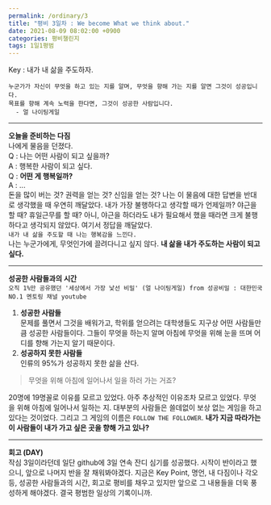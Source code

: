 ```yaml
---
permalink: /ordinary/3
title: "평비 3일차 : We become What we think about."
date: 2021-08-09 08:02:00 +0900
categories: 평비챌린지
tags: 1일1평범
---  
```

Key : 내가 내 삶을 주도하자.
```
누군가가 자신이 무엇을 하고 있는 지를 알며, 무엇을 향해 가는 지를 알면 그것이 성공입니다.
목표를 향해 계속 노력을 한다면, 그것이 성공한 사람입니다.
  - 얼 나이팅게일
```

---
**오늘을 준비하는 다짐**  
나에게 물음을 던졌다.  
Q : 나는 어떤 사람이 되고 싶을까?  
A : 행복한 사람이 되고 싶다.  
Q : **어떤 게 행복일까?**  
A : ...  
돈을 많이 버는 것? 권력을 얻는 것? 신임을 얻는 것?
나는 이 물음에 대한 답변을 반대로 생각했을 때 우연히 깨달았다. 내가 가장 불행하다고 생각할 때가 언제일까? 야근을 할 때? 휴일근무를 할 때? 아니, 야근을 하더라도 내가 필요해서 했을 때라면 크게 불행하다고 생각되지 않았다. 여기서 정답을 깨달았다.  
`내가 내 삶을 주도할 때 나는 행복감을 느낀다.`  
나는 누군가에게, 무엇인가에 끌려다니고 싶지 않다. **내 삶을 내가 주도하는 사람이 되고 싶다.**

---
**성공한 사람들과의 시간**  
`오직 1%만 공유했던 '세상에서 가장 낯선 비밀' (얼 나이팅게일) from 성공비밀 : 대한민국 NO.1 멘토링 채널 youtube`  
1. **성공한 사람들**  
문제를 풀면서 그것을 배워가고, 학위를 얻으려는 대학생들도 지구상 어떤 사람들만큼 성공한 사람들이다. 그들이 무엇을 하는지 알며 아침에 무엇을 위해 눈을 뜨며 어디를 향해 가는지 알기 때문이다.
2. **성공하지 못한 사람들**  
인류의 95%가 성공하지 못한 삶을 산다.

> 무엇을 위해 아침에 일어나서 일을 하러 가는 거죠?

20명에 19명꼴로 이유를 모르고 있었다. 아주 추상적인 이유조차 모르고 있었다. 무엇을 위해 아침에 일어나서 일하는 지. 대부분의 사람들은 쓸데없이 보상 없는 게임을 하고 있다는 것이었다. 그리고 그 게임의 이름은 `FOLLOW THE FOLLOWER`. **내가 지금 따라가는 이 사람들이 내가 가고 싶은 곳을 향해 가고 있나?**

---
**회고 (DAY)**  
작심 3일이라던데 일단 github에 3일 연속 잔디 심기를 성공했다. 시작이 반이라고 했으니, 앞으로 나머지 반을 잘 채워봐야겠다. 지금은 Key Point, 명언, 내 다짐이나 각오 등, 성공한 사람들과의 시간, 회고로 평비를 채우고 있지만 앞으로 그 내용들을 더욱 풍성하게 해야겠다. 결국 평범한 일상의 기록이니까.